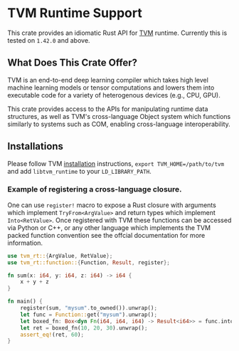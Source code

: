 <!--- Licensed to the Apache Software Foundation (ASF) under one -->
<!--- or more contributor license agreements.  See the NOTICE file -->
<!--- distributed with this work for additional information -->
<!--- regarding copyright ownership.  The ASF licenses this file -->
<!--- to you under the Apache License, Version 2.0 (the -->
<!--- "License"); you may not use this file except in compliance -->
<!--- with the License.  You may obtain a copy of the License at -->

<!---   http://www.apache.org/licenses/LICENSE-2.0 -->

<!--- Unless required by applicable law or agreed to in writing, -->
<!--- software distributed under the License is distributed on an -->
<!--- "AS IS" BASIS, WITHOUT WARRANTIES OR CONDITIONS OF ANY -->
<!--- KIND, either express or implied.  See the License for the -->
<!--- specific language governing permissions and limitations -->
<!--- under the License. -->

# TVM Runtime Support

This crate provides an idiomatic Rust API for [TVM](https://github.com/apache/incubator-tvm) runtime.
Currently this is tested on `1.42.0` and above.

## What Does This Crate Offer?

TVM is an end-to-end deep learning compiler which takes high level machine learning
models or tensor computations and lowers them into executable code for a variety
of heterogenous devices (e.g., CPU, GPU).

This crate provides access to the APIs for manipulating runtime data structures,
as well as TVM's cross-language Object system which functions similarly to systems
such as COM, enabling cross-language interoperability.

## Installations

Please follow TVM [installation](https://tvm.apache.org/docs/install/index.html) instructions,
`export TVM_HOME=/path/to/tvm` and add `libtvm_runtime` to your `LD_LIBRARY_PATH`.

### Example of registering a cross-language closure.

One can use `register!` macro to expose a Rust closure with arguments which implement `TryFrom<ArgValue>`
and return types which implement `Into<RetValue>`. Once registered with TVM these functions can be
accessed via Python or C++, or any other language which implements the TVM packed function convention
see the offcial documentation for more information.

```rust
use tvm_rt::{ArgValue, RetValue};
use tvm_rt::function::{Function, Result, register};

fn sum(x: i64, y: i64, z: i64) -> i64 {
    x + y + z
}

fn main() {
    register(sum, "mysum".to_owned()).unwrap();
    let func = Function::get("mysum").unwrap();
    let boxed_fn: Box<dyn Fn(i64, i64, i64) -> Result<i64>> = func.into();
    let ret = boxed_fn(10, 20, 30).unwrap();
    assert_eq!(ret, 60);
}
```
